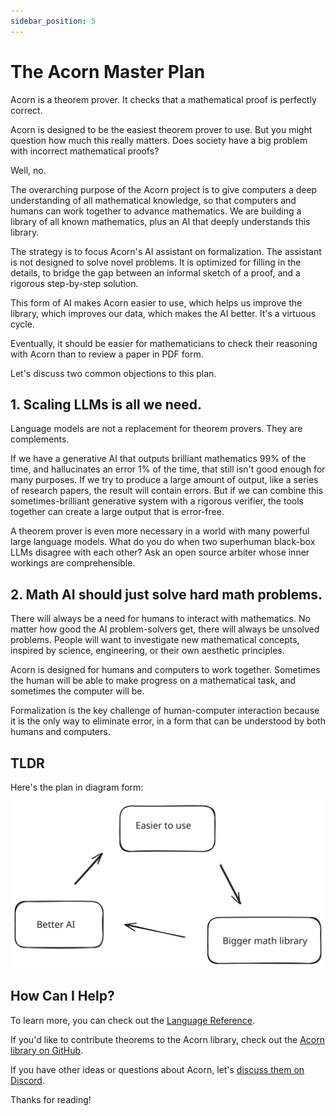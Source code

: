 ```yaml
---
sidebar_position: 5
---
```


# The Acorn Master Plan

Acorn is a theorem prover. It checks that a mathematical proof is perfectly correct.

Acorn is designed to be the easiest theorem prover to use. But you might question how much this really matters. Does society have a big problem with incorrect mathematical proofs?

Well, no.

The overarching purpose of the Acorn project is to give computers a deep understanding of all mathematical knowledge, so that computers and humans can work together to advance mathematics. We are building a library of all known mathematics, plus an AI that deeply understands this library.

The strategy is to focus Acorn's AI assistant on formalization. The assistant is not designed to solve novel problems. It is optimized for filling in the details, to bridge the gap between an informal sketch of a proof, and a rigorous step-by-step solution.

This form of AI makes Acorn easier to use, which helps us improve the library, which improves our data, which makes the AI better. It's a virtuous cycle.

Eventually, it should be easier for mathematicians to check their reasoning with Acorn than to review a paper in PDF form.

Let's discuss two common objections to this plan.

## 1. Scaling LLMs is all we need.

Language models are not a replacement for theorem provers. They are complements.

If we have a generative AI that outputs brilliant mathematics 99% of the time, and hallucinates an error 1% of the time, that still isn't good enough for many purposes. If we try to produce a large amount of output, like a series of research papers, the result will contain errors. But if we can combine this sometimes-brilliant generative system with a rigorous verifier, the tools together can create a large output that is error-free.

A theorem prover is even more necessary in a world with many powerful large language models. What do you do when two superhuman black-box LLMs disagree with each other? Ask an open source arbiter whose inner workings are comprehensible.

## 2. Math AI should just solve hard math problems.

There will always be a need for humans to interact with mathematics. No matter how good the AI problem-solvers get, there will always be unsolved problems. People will want to investigate new mathematical concepts, inspired by science, engineering, or their own aesthetic principles.

Acorn is designed for humans and computers to work together. Sometimes the human will be able to make progress on a mathematical task, and sometimes the computer will be.

Formalization is the key challenge of human-computer interaction because it is the only way to eliminate error, in a form that can be understood by both humans and computers.

## TLDR

Here's the plan in diagram form:

<div style={{ margin: '20px', padding: '20px' }}>
  <img src="/img/masterplan.svg" alt="Master Plan Diagram" />
</div>

## How Can I Help?

To learn more, you can check out the [Language Reference](/docs/category/language-reference).

If you'd like to contribute theorems to the Acorn library, check out the [Acorn library on GitHub](https://github.com/acornprover/acornlib).

If you have other ideas or questions about Acorn, let's [discuss them on Discord](https://discord.gg/RqXxaye4MC).

Thanks for reading!
